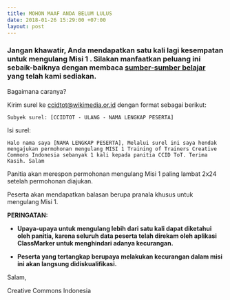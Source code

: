 ```yaml
---
title: MOHON MAAF ANDA BELUM LULUS
date: 2018-01-26 15:29:00 +07:00
layout: post
---
```


### Jangan khawatir,  Anda mendapatkan satu kali lagi kesempatan untuk mengulang Misi 1 . Silakan  manfaatkan peluang ini sebaik-baiknya dengan membaca [sumber-sumber belajar](http://http://creativecommons.or.id/sertifikasi-perwakilan-ccid-training-of-trainers-creative-commons-indonesia/sumber-belajar/) yang telah kami sediakan.

Bagaimana caranya?

Kirim surel ke ccidtot@wikimedia.or.id dengan format sebagai berikut:

```Subyek surel: [CCIDTOT - ULANG - NAMA LENGKAP PESERTA]```

Isi surel:

```Halo nama saya [NAMA LENGKAP PESERTA], Melalui surel ini saya hendak mengajukan permohonan mengulang MISI 1 Training of Trainers Creative Commons Indonesia sebanyak 1 kali kepada panitia CCID ToT. Terima Kasih. Salam```

Panitia akan merespon permohonan mengulang Misi 1 paling lambat 2x24 setelah permohonan diajukan.

Peserta akan mendapatkan balasan berupa pranala khusus untuk mengulang Misi 1.

**PERINGATAN:**

* **Upaya-upaya untuk mengulang lebih dari satu kali dapat diketahui oleh panitia, karena seluruh data peserta telah direkam oleh aplikasi ClassMarker untuk menghindari adanya kecurangan.**


* **Peserta yang tertangkap berupaya melakukan kecurangan dalam misi ini akan langsung didiskualifikasi.**

Salam,


Creative Commons Indonesia